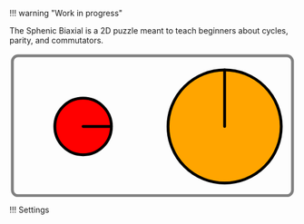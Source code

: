 

!!! warning "Work in progress"

The Sphenic Biaxial is a 2D puzzle meant to teach beginners about cycles, parity, and commutators.

<svg
  id="sim"
  width="100%"
  height="auto"
  viewBox="-1 -1 101 51"
  xmlns="http://www.w3.org/2000/svg">
  <rect width="98%" height="97%" style="stroke-width:1; stroke:gray;" rx="2" fill-opacity="0"/>
  <circle r="10" cx="25" cy="25" fill="red" stroke="black" class="left" id="Lcircle"/>
  <line x1="25" y1="25" x2="35" y2="25" stroke="black" id="line2" stroke-linecap="round"/>
  <circle r="20" cx="75" cy="25" fill="orange" stroke="black" class="left" id="Rcircle"/>
  <line x1="75" y1="25" x2="75" y2="5" stroke="black" id="line3" stroke-linecap="round"/>

</svg>

<script>
    var svg = document.getElementById('sim');

    var target = 0;
    var currentTargetAmount = 0;
    var target2 = 0;
    var currentTargetAmount2 = 0;

    function animate() {
        currentTargetAmount++;
        document.getElementById('line2').setAttribute("transform", "rotate(" + currentTargetAmount + " 25 25)");
        if (currentTargetAmount != target) requestAnimationFrame(animate);
        if (currentTargetAmount > target) currentTargetAmount = target;
    }

    function animate2() {
        currentTargetAmount2++;
        document.getElementById('line3').setAttribute("transform", "rotate(" + currentTargetAmount2 + " 75 25)");
        if (currentTargetAmount2 != target2) requestAnimationFrame(animate2);
        if (currentTargetAmount2 > target2) currentTargetAmount2 = target2;
    }


    document.getElementById('Lcircle').addEventListener('click', function(event) {
        target += 180;
        requestAnimationFrame(animate);
    }, false);

    document.getElementById('Rcircle').addEventListener('click', function(event) {
        target2 += 45;
        requestAnimationFrame(animate2);
    }, false);

    
    


</script>

!!! Settings
